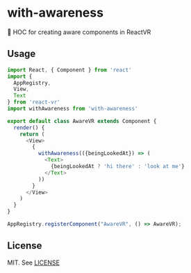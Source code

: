 # with-awareness
👀 HOC for creating aware components in ReactVR

## Usage

```js
import React, { Component } from 'react'
import {
  AppRegistry,
  View,
  Text
} from 'react-vr'
import withAwareness from 'with-awareness'

export default class AwareVR extends Component {
  render() {
    return (
      <View>
        {
          withAwareness(({beingLookedAt}) => (
            <Text>
              {beingLookedAt ? 'hi there' : 'look at me'}
            </Text>
          ))
        }
      </View>
    )
  }
}

AppRegistry.registerComponent("AwareVR", () => AwareVR);

```

## License

MIT. See [LICENSE](./LICENSE)
